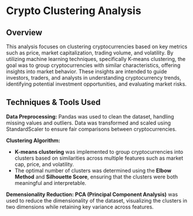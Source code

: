 # Crypto Clustering Analysis

## Overview
This analysis focuses on clustering cryptocurrencies based on key metrics such as price, market capitalization, trading volume, and volatility. By utilizing machine learning techniques, specifically K-means clustering, the goal was to group cryptocurrencies with similar characteristics, offering insights into market behavior. These insights are intended to guide investors, traders, and analysts in understanding cryptocurrency trends, identifying potential investment opportunities, and evaluating market risks.

## Techniques & Tools Used
**Data Preprocessing:** Pandas was used to clean the dataset, handling missing values and outliers. Data was transformed and scaled using StandardScaler to ensure fair comparisons between cryptocurrencies.

**Clustering Algorithm:**
- **K-means clustering** was implemented to group cryptocurrencies into clusters based on similarities across multiple features such as market cap, price, and volatility.
- The optimal number of clusters was determined using the **Elbow Method** and **Silhouette Score**, ensuring that the clusters were both meaningful and interpretable.

**Demensionality Reduction:** **PCA (Principal Component Analysis)** was used to reduce the dimensionality of the dataset, visualizing the clusters in two dimensions while retaining key variance across features.
